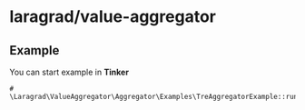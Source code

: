 # laragrad/value-aggregator

## Example

You can start example in **Tinker**

```
# \Laragrad\ValueAggregator\Aggregator\Examples\TreAggregatorExample::run();
```